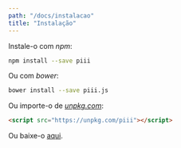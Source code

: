 ```yaml
---
path: "/docs/instalacao"
title: "Instalação"
---
```


Instale-o com *npm*:

```bash
npm install --save piii
```

Ou com *bower*:

```bash
bower install --save piii.js
```

Ou importe-o de [*unpkg.com*](https://unpkg.com):

```html
<script src="https://unpkg.com/piii"></script>
```

Ou baixe-o [aqui](https://git.io/vNx9H).
